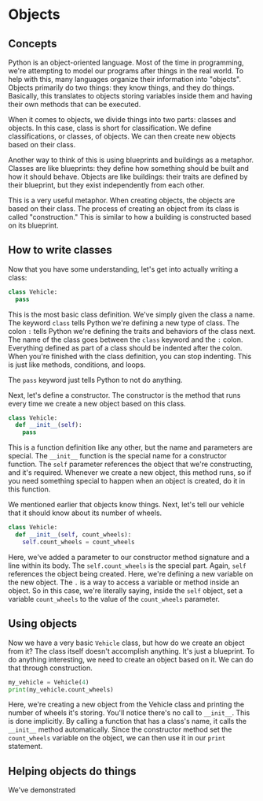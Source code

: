 # Objects

## Concepts

Python is an object-oriented language. Most of the time in programming, we're attempting to model our programs after things in the real world. To help with this, many languages organize their information into "objects". Objects primarily do two things: they know things, and they do things. Basically, this translates to objects storing variables inside them and having their own methods that can be executed.

When it comes to objects, we divide things into two parts: classes and objects. In this case, class is short for classification. We define classifications, or classes, of objects. We can then create new objects based on their class.

Another way to think of this is using blueprints and buildings as a metaphor. Classes are like blueprints: they define how something should be built and how it should behave. Objects are like buildings: their traits are defined by their blueprint, but they exist independently from each other.

This is a very useful metaphor. When creating objects, the objects are based on their class. The process of creating an object from its class is called "construction." This is similar to how a building is constructed based on its blueprint.

## How to write classes
Now that you have some understanding, let's get into actually writing a class:
```python
class Vehicle:
  pass
```

This is the most basic class definition. We've simply given the class a name. The keyword `class` tells Python we're defining a new type of class. The colon `:` tells Python we're defining the traits and behaviors of the class next. The name of the class goes between the `class` keyword and the `:` colon. Everything defined as part of a class should be indented after the colon. When you're finished with the class definition, you can stop indenting. This is just like methods, conditions, and loops.

The `pass` keyword just tells Python to not do anything.

Next, let's define a constructor. The constructor is the method that runs every time we create a new object based on this class.
```python
class Vehicle:
  def __init__(self):
    pass
```

This is a function definition like any other, but the name and parameters are special. The `__init__` function is the special name for a constructor function. The `self` parameter references the object that we're constructing, and it's required. Whenever we create a new object, this method runs, so if you need something special to happen when an object is created, do it in this function.

We mentioned earlier that objects know things. Next, let's tell our vehicle that it should know about its number of wheels.

```python
class Vehicle:
  def __init__(self, count_wheels):
    self.count_wheels = count_wheels
```

Here, we've added a parameter to our constructor method signature and a line within its body. The `self.count_wheels` is the special part. Again, `self` references the object being created. Here, we're defining a new variable on the new object. The `.` is a way to access a variable or method inside an object. So in this case, we're literally saying, inside the `self` object, set a variable `count_wheels` to the value of the `count_wheels` parameter.

## Using objects
Now we have a very basic `Vehicle` class, but how do we create an object from it? The class itself doesn't accomplish anything. It's just a blueprint. To do anything interesting, we need to create an object based on it. We can do that through construction.

```python
my_vehicle = Vehicle(4)
print(my_vehicle.count_wheels)
```

Here, we're creating a new object from the Vehicle class and printing the number of wheels it's storing. You'll notice there's no call to `__init__`. This is done implicitly. By calling a function that has a class's name, it calls the `__init__` method automatically. Since the constructor method set the `count_wheels` variable on the object, we can then use it in our `print` statement.

## Helping objects do things
We've demonstrated 
